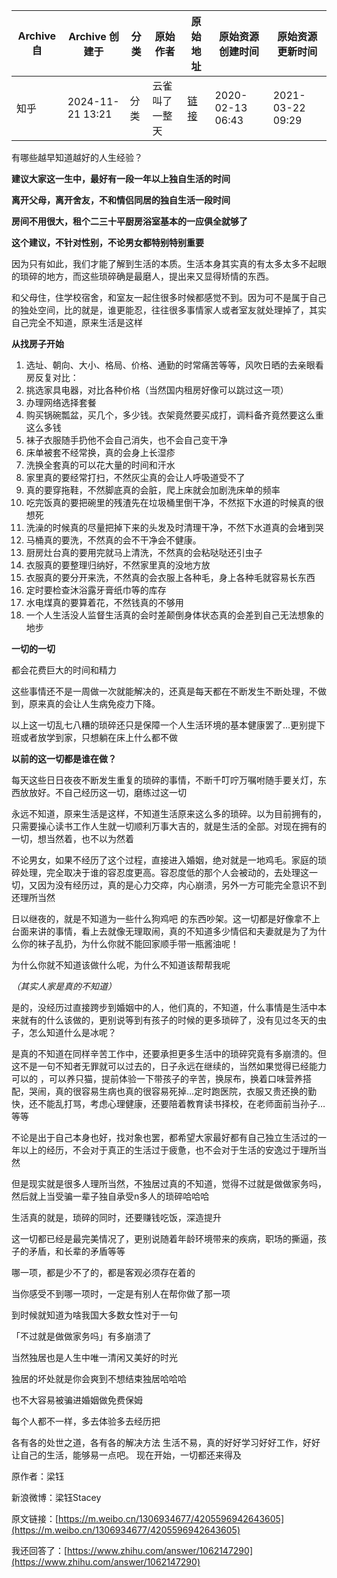 |Archive 自|Archive 创建于|分类|原始作者|原始地址|原始资源创建时间|原始资源更新时间|
|-|-|-|-|-|-|-|
|知乎|2024-11-21 13:21|分类|云雀叫了一整天|[链接](https://www.zhihu.com/question/266090769/answer/1013960682)|2020-02-13 06:43|2021-03-22 09:29|

有哪些越早知道越好的人生经验？

**建议大家这一生中，最好有一段一年以上独自生活的时间** 

**离开父母，离开舍友，不和情侣同居的独自生活一段时间** 

**房间不用很大，租个二三十平厨房浴室基本的一应俱全就够了** 

**这个建议，不针对性别，不论男女都特别特别重要** 




因为只有如此，我们才能了解到生活的本质。生活本身其实真的有太多太多不起眼的琐碎的地方，而这些琐碎确是最磨人，提出来又显得矫情的东西。

和父母住，住学校宿舍，和室友一起住很多时候都感觉不到。因为可不是属于自己的独处空间，比的就是，谁更能忍，往往很多事情家人或者室友就处理掉了，其实自己完全不知道，原来生活是这样




**从找房子开始** 

1. 选址、朝向、大小、格局、价格、通勤的时常痛苦等等，风吹日晒的去亲眼看房反复对比：
2. 挑选家具电器，对比各种价格（当然国内租房好像可以跳过这一项）
3. 办理网络选择套餐
4. 购买锅碗瓢盆，买几个，多少钱。衣架竟然要买成打，调料备齐竟然要这么重这么多钱
5. 袜子衣服随手扔他不会自己消失，也不会自己变干净
6. 床单被套不经常换，真的会身上长湿疹
7. 洗换全套真的可以花大量的时间和汗水
8. 家里真的要经常打扫，不然灰尘真的会让人呼吸道受不了
9. 真的要穿拖鞋，不然脚底真的会脏，爬上床就会加剧洗床单的频率
10. 吃完饭真的要把碗里的残渣先在垃圾桶里倒干净，不然抠下水道的时候真的很想死
11. 洗澡的时候真的尽量把掉下来的头发及时清理干净，不然下水道真的会堵到哭
12. 马桶真的要洗，不然真的会不干净会不健康。
13. 厨房灶台真的要用完就马上清洗，不然真的会粘哒哒还引虫子
14. 衣服真的要整理归纳好，不然家里真的没地方放
15. 衣服真的要分开来洗，不然真的会衣服上各种毛，身上各种毛就容易长东西
16. 定时要检查沐浴露牙膏纸巾等的库存
17. 水电煤真的要算着花，不然钱真的不够用
18. 一个人生活没人监督生活真的会时差颠倒身体状态真的会差到自己无法想象的地步

**一切的一切** 

都会花费巨大的时间和精力

这些事情还不是一周做一次就能解决的，还真是每天都在不断发生不断处理，不做到，原来真的会让人生病免疫力下降。

以上这一切乱七八糟的琐碎还只是保障一个人生活环境的基本健康罢了…更别提下班或者放学到家，只想躺在床上什么都不做




**以前的这一切都是谁在做？** 

每天这些日日夜夜不断发生重复的琐碎的事情，不断千叮咛万嘱咐随手要关灯，东西放放好。不自己经历这一切，磨练过这一切

永远不知道，原来生活是这样，不知道生活原来这么多的琐碎。以为目前拥有的，只需要操心读书工作人生就一切顺利万事大吉的，就是生活的全部。对现在拥有的一切，想当然着，也不以为然着




不论男女，如果不经历了这个过程，直接进入婚姻，绝对就是一地鸡毛。家庭的琐碎处理，完全取决于谁的容忍度更高。容忍度低的那个人会被动的，去处理这一切，又因为没有经历过，真的是心力交瘁，内心崩溃，另外一方可能完全意识不到还理所当然

日以继夜的，就是不知道为一些什么狗鸡吧 的东西吵架。这一切都是好像拿不上台面来讲的事情，看上去就像无理取闹，真的不知道多少情侣和夫妻就是为了为什么你的袜子乱扔，为什么你就不能回家顺手带一瓶酱油呢！

为什么你就不知道该做什么呢，为什么不知道该帮帮我呢




*（其实人家是真的不知道）*




是的，没经历过直接跨步到婚姻中的人，他们真的，不知道，什么事情是生活中本来就有的什么该做的，更别说等到有孩子的时候的更多琐碎了，没有见过冬天的虫子，怎么知道什么是冰呢？




是真的不知道在同样辛苦工作中，还要承担更多生活中的琐碎究竟有多崩溃的。但这不是一句不知者无罪就可以过去的，日子永远在继续的，当然如果觉得已经能力可以的 ，可以养只猫，提前体验一下带孩子的辛苦，换尿布，换着口味营养搭配，哭闹，真的很容易生病也真的很容易死掉…定时跑医院，衣服又贵还换的勤快，还不能乱打骂，考虑心理健康，还要陪着教育读书择校，在老师面前当孙子…等等




不论是出于自己本身也好，找对象也罢，都希望大家最好都有自己独立生活过的一年以上的经历，不会对于真正的生活过于疲惫，也不会对于生活的安逸过于理所当然




但是现实就是很多人理所当然，不独居过真的不知道，觉得不过就是做做家务吗，然后就上当受骗一辈子独自承受n多人的琐碎哈哈哈




生活真的就是，琐碎的同时，还要赚钱吃饭，深造提升

这一切都已经是最完美情况了，更别说随着年龄环境带来的疾病，职场的撕逼，孩子的矛盾，和长辈的矛盾等等

哪一项，都是少不了的，都是客观必须存在着的

当你感受不到哪一项时，一定是有别人在帮你做了那一项




到时候就知道为啥我国大多数女性对于一句

「不过就是做做家务吗」有多崩溃了




当然独居也是人生中唯一清闲又美好的时光

独居的坏处就是你会爽到不想结束独居哈哈哈

也不大容易被骗进婚姻做免费保姆




每个人都不一样，多去体验多去经历把

各有各的处世之道，各有各的解决方法 生活不易，真的好好学习好好工作，好好让自己的生活，能够易一点吧。   现在开始，一切都还来得及

原作者：梁钰

新浪微博：梁钰Stacey

原文链接：[https://m.weibo.cn/1306934677/4205596942643605](https://m.weibo.cn/1306934677/4205596942643605)

我还回答了：[https://www.zhihu.com/answer/1062147290](https://www.zhihu.com/answer/1062147290)